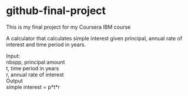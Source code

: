 # github-final-project
This is my final project for my Coursera IBM course

A calculator that calculates simple interest given principal, annual rate of interest and time period in years.

Input:\
   nbspp, principal amount\
   t, time period in years\
   r, annual rate of interest\
Output\
   simple interest = p\*t\*r
